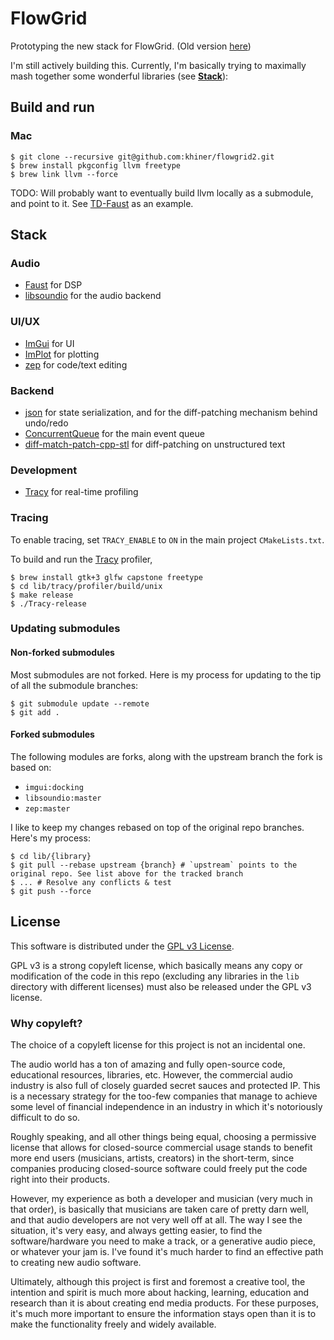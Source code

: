 # FlowGrid

Prototyping the new stack for FlowGrid.
(Old version [here](https://github.com/khiner/flowgrid))

I'm still actively building this.
Currently, I'm basically trying to maximally mash together some wonderful libraries (see [**Stack**](#stack)):

## Build and run

### Mac

```shell
$ git clone --recursive git@github.com:khiner/flowgrid2.git
$ brew install pkgconfig llvm freetype
$ brew link llvm --force
```

TODO: Will probably want to eventually build llvm locally as a submodule, and point to it.
See [TD-Faust](https://github.com/DBraun/TD-Faust/blob/02f35e4343370559c779468413c32179f55c6552/build_macos.sh#L5-L31)
as an example.

## Stack

### Audio

* [Faust](https://github.com/grame-cncm/faust) for DSP
* [libsoundio](https://github.com/andrewrk/libsoundio) for the audio backend

### UI/UX

* [ImGui](https://github.com/ocornut/imgui) for UI
* [ImPlot](https://github.com/epezent/implot) for plotting
* [zep](https://github.com/Rezonality/zep) for code/text editing

### Backend

* [json](https://github.com/nlohmann/json) for state serialization, and for the diff-patching mechanism behind undo/redo
* [ConcurrentQueue](https://github.com/cameron314/concurrentqueue) for the main event queue
* [diff-match-patch-cpp-stl](https://github.com/leutloff/diff-match-patch-cpp-stl) for diff-patching on unstructured
  text

### Development

* [Tracy](https://github.com/wolfpld/tracy) for real-time profiling

### Tracing

To enable tracing, set `TRACY_ENABLE` to `ON` in the main project `CMakeLists.txt`.

To build and run the [Tracy](https://github.com/wolfpld/tracy) profiler,

```shell
$ brew install gtk+3 glfw capstone freetype
$ cd lib/tracy/profiler/build/unix
$ make release
$ ./Tracy-release
```

### Updating submodules

#### Non-forked submodules

Most submodules are not forked.
Here is my process for updating to the tip of all the submodule branches:

```shell
$ git submodule update --remote
$ git add .
```

#### Forked submodules

The following modules are forks, along with the upstream branch the fork is based on:

* `imgui:docking`
* `libsoundio:master`
* `zep:master`

I like to keep my changes rebased on top of the original repo branches.
Here's my process:

```shell
$ cd lib/{library}
$ git pull --rebase upstream {branch} # `upstream` points to the original repo. See list above for the tracked branch
$ ... # Resolve any conflicts & test
$ git push --force
```

## License

This software is distributed under the [GPL v3 License](./LICENSE).

GPL v3 is a strong copyleft license, which basically means any copy or modification of the code in this repo (excluding
any libraries in the `lib` directory with different licenses) must also
be released under the GPL v3 license.

### Why copyleft?

The choice of a copyleft license for this project is not an incidental one.

The audio world has a ton of amazing and fully open-source code, educational resources, libraries, etc.
However, the commercial audio industry is also full of closely guarded secret sauces and protected IP.
This is a necessary strategy for the too-few companies that manage to achieve some level of financial independence in an
industry in which it's notoriously difficult to do so.

Roughly speaking, and all other things being equal, choosing a permissive license that allows for closed-source
commercial usage stands to benefit more end users (musicians, artists, creators) in the short-term, since companies
producing closed-source software could freely put the code right into their products.

However, my experience as both a developer and musician (very much in that order), is basically that musicians are
taken care of pretty darn well, and that audio developers are not very well off at all.
The way I see the situation, it's very easy, and always getting easier, to find the software/hardware you need to make a
track, or a generative audio piece, or whatever your jam is.
I've found it's much harder to find an effective path to creating new audio software.

Ultimately, although this project is first and foremost a creative tool, the intention and spirit is much more about
hacking, learning, education and research than it is about creating end media products.
For these purposes, it's much more important to ensure the information stays open than it is to make the functionality
freely and widely available.
